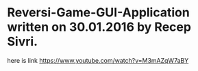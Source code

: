 # Reversi-Game-GUI-Application written on 30.01.2016 by Recep Sivri.

here is link https://www.youtube.com/watch?v=M3mAZqW7aBY
